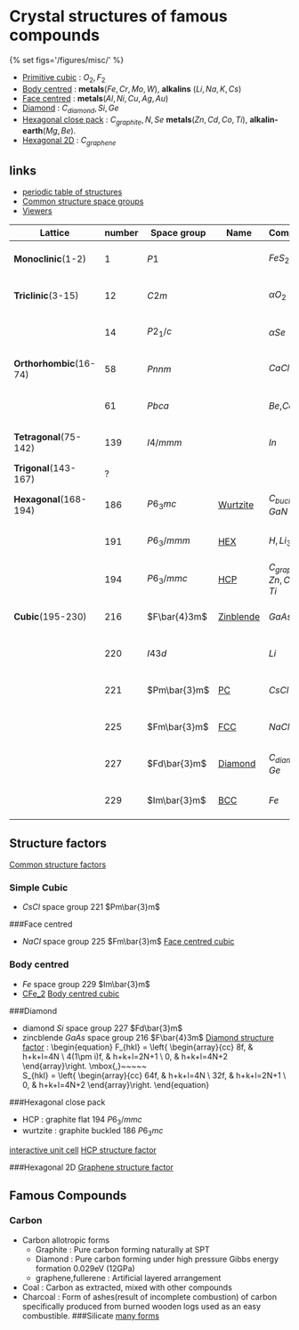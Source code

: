 # Crystal structures of famous compounds

{% set figs='/figures/misc/' %}

- [Primitive cubic](#simple-cubic) : $O_2,F_2$
- [Body centred](#body-centred) : **metals**($Fe,Cr,Mo,W$), **alkalins** ($Li,Na,K,Cs$)
- [Face centred](#face-centred) : **metals**($Al,Ni,Cu,Ag,Au$)
- [Diamond](#diamond) : $C_{diamond},Si,Ge$
- [Hexagonal close pack](#hexagonal-close-pack) : $C_{graphite},N,Se$ **metals**($Zn,Cd,Co,Ti$), **alkalin-earth**($Mg,Be$).
- [Hexagonal 2D](#hexagonal-2D) : $C_{graphene}$

## links
- [periodic table of structures](https://en.wikipedia.org/wiki/Periodic_table_(crystal_structure))
- [Common structure space groups](https://homepage.univie.ac.at/michael.leitner/lattice/spcgrp/cubic.html)
- [Viewers](http://lampx.tugraz.at/~hadley/ss1/skriptum/outline.php)

Lattice                 | number | Space group  | Name   | Compounds              | view  
---------------         | ------ | ----------   |------- | ---------              | -------
**Monoclinic**(1-2)     | 1      | $P1$         |        | $FeS_2$                |[<img src="{{figs}}001_0.png" "width"=50>]({{figs}}001.png)
**Triclinic**(3-15)     | 12     | $C2m$        |        | $\alpha O_2$           |[<img src="{{figs}}012_0.png" "width"=50>]({{figs}}012.png)
                        | 14     | $P2_1/c$     |        | $\alpha Se$            |[<img src="{{figs}}014_0.png" "width"=50>]({{figs}}014.png)
**Orthorhombic**(16-74) | 58     | $Pnnm$       |        | $CaCl_2$,$Fe_2C$       |[<img src="{{figs}}058_0.png" "width"=50>]({{figs}}058.png)
                        | 61     | $Pbca$       |        | $Be$,$CdSb$            |[<img src="{{figs}}061_0.png" "width"=50>]({{figs}}061.png)
**Tetragonal**(75-142)  | 139    | $I4/mmm$     |        | $In$                   |[<img src="{{figs}}139_0.png" "width"=50>]({{figs}}139.png)
**Trigonal**(143-167)   | ?
**Hexagonal**(168-194)  | 186    | $P6_3mc$     | [Wurtzite](#wurtzite) | $C_{buckled},GaN$ | [<img src="{{figs}}186_0.png" "width"=50>]({{figs}}186.png)
                        | 191    | $P6_3/mmm$   | [HEX](#hex)     | $H,Li_3N$      | [<img src="{{figs}}191_0.png" "width"=50>]({{figs}}191.png)
                        | 194    | $P6_3/mmc$   | [HCP](#hcp)     |$C_{graphite},Zn,Cd,Co,Ti$| [<img src="{{figs}}194_0.png" "width"=50>]({{figs}}194.png)
**Cubic**(195-230)      | 216    | $F\bar{4}3m$ | [Zinblende](#zb) |$GaAs$        | [<img src="{{figs}}216_0.png" "width"=50>]({{figs}}216.png)
                        | 220    | $I43d$       |              | $Li$             | [<img src="{{figs}}220_0.png" "width"=50>]({{figs}}220.png)
                        | 221    | $Pm\bar{3}m$ | [PC](#cubic) | $CsCl$           | [<img src="{{figs}}221_0.png" "width"=50>]({{figs}}221.png)
                        | 225    | $Fm\bar{3}m$ | [FCC](#fcc)  | $NaCl$           | [<img src="{{figs}}225_0.png" "width"=50>]({{figs}}225.png)
                        | 227    | $Fd\bar{3}m$ | [Diamond](#diamond) | $C_{diamond},Si,Ge$ | [<img src="{{figs}}227_0.png" "width"=50>]({{figs}}227.png)
                        | 229    | $Im\bar{3}m$ | [BCC](#bcc)  | $Fe$             | [<img src="{{figs}}229_0.png" "width"=50>]({{figs}}229.png)


## Structure factors
[Common structure factors](https://en.wikipedia.org/wiki/Structure_factor#Perfect_crystals)

### Simple Cubic
- $CsCl$ space group 221 $Pm\bar{3}m$

###Face centred
- $NaCl$ space group 225 $Fm\bar{3}m$
[Face centred cubic](https://en.wikipedia.org/wiki/Structure_factor#Face-centered_cubic_(FCC))

### Body centred
- $Fe$ space group 229 $Im\bar{3}m$
- [CFe_2](http://alloy.phys.cmu.edu/alloydb.copy/alloydb/adbhtml/CFe2.oP6.2C-4Fe.PAW_GGA.html)
[Body centred cubic](https://en.wikipedia.org/wiki/Structure_factor#Body-centered_cubic_(BCC))


###Diamond
- diamond $Si$ space group 227 $Fd\bar{3}m$
- zincblende $GaAs$ space group 216 $F\bar{4}3m$
[Diamond structure factor](https://en.wikipedia.org/wiki/Structure_factor#Diamond_crystal_structure) :
\begin{equation}
  F_{hkl} = \left\{
    \begin{array}{cc}
      8f,         & h+k+l=4N \\
      4(1\pm i)f, & h+k+l=2N+1 \\
      0,          & h+k+l=4N+2
    \end{array}\right.
\mbox{,}~~~~~    
    S_{hkl} = \left\{
      \begin{array}{cc}
        64f, & h+k+l=4N \\
        32f, & h+k+l=2N+1 \\
        0,   & h+k+l=4N+2
      \end{array}\right.
\end{equation}

###Hexagonal close pack
- HCP : graphite flat 194 $P6_3/mmc$
- wurtzite : graphite buckled 186 $P6_3mc$

[interactive unit cell](http://lampx.tugraz.at/~hadley/ss1/crystalstructure/structures/hcp/hcp.php)
[HCP structure factor](https://en.wikipedia.org/wiki/Structure_factor#Hexagonal_close-packed_(HCP))

###Hexagonal 2D
[Graphene structure factor](https://en.wikipedia.org/wiki/Structure_factor#Perfect_crystals_in_one_and_two_dimensions)


## Famous Compounds
### Carbon
- Carbon allotropic forms
    - Graphite : Pure carbon forming naturally at SPT
    - Diamond : Pure carbon forming under high pressure Gibbs energy formation 0.029eV (12GPa)
    - graphene,fullerene : Artificial layered arrangement
- Coal : Carbon as extracted, mixed with other compounds
- Charcoal : Form of ashes(result of incomplete combustion) of carbon specifically produced from burned wooden logs used as an easy combustible.
###Silicate
[many forms](https://en.wikipedia.org/wiki/Silicon_dioxide#Crystalline_forms)
